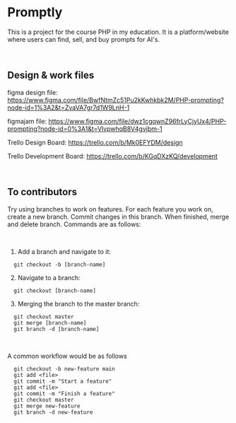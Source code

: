 # Promptly

This is a project for the course PHP in my education. It is a platform/website where users can find, sell, and buy prompts for AI's.

<br/>

## Design & work files

figma design file: https://www.figma.com/file/BwfNtmZc51Pu2kKwhkbk2M/PHP-prompting?node-id=1%3A2&t=ZvaVA7gr7d1W9LnH-1

figmajam file: https://www.figma.com/file/dwz1cgqwnZ96frLyCjyUx4/PHP-prompting?node-id=0%3A1&t=VlvpwhqB8V4gvjbm-1

Trello Design Board: https://trello.com/b/Mk0EFYDM/design

Trello Development Board: https://trello.com/b/KGqDXzKQ/development

<br/>

## To contributors

Try using branches to work on features. For each feature you work on, create a new branch. Commit changes in this branch. When finished, merge and delete branch. Commands are as follows:

<br/>

1. Add a branch and navigate to it:
```
  git checkout -b [branch-name]
```
 
2. Navigate to a branch:
```
  git checkout [branch-name]
```
 
3. Merging the branch to the master branch:

```
  git checkout master
  git merge [branch-name]
  git branch -d [branch-name]
```

<br/>

A common workflow would be as follows

``` 
  git checkout -b new-feature main
  git add <file>
  git commit -m "Start a feature"
  git add <file>
  git commit -m "Finish a feature"
  git checkout master
  git merge new-feature
  git branch -d new-feature 
```
